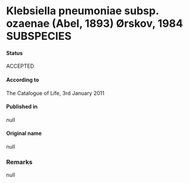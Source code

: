 # Klebsiella pneumoniae subsp. ozaenae (Abel, 1893) Ørskov, 1984 SUBSPECIES

#### Status
ACCEPTED

#### According to
The Catalogue of Life, 3rd January 2011

#### Published in
null

#### Original name
null

### Remarks
null